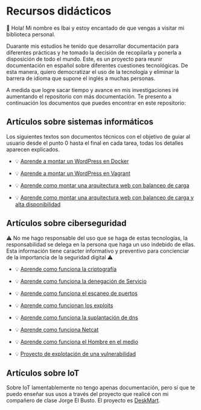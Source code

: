 # Recursos didácticos

👋 Hola! Mi nombre es Ibai y estoy encantado de que vengas a visitar mi biblioteca personal.

Duarante mis estudios he tenido que desarrollar documentación para diferentes prácticas y he tomado la decisión de recopilarla y ponerla a disposición de todo el mundo. Este, es un proyecto para reunir documentación en español sobre diferentes cuestiones tecnológicas. De esta manera, quiero democratizar el uso de la tecnología y eliminar la barrera de idioma que supone el inglés a muchas personas.

A medida que logre sacar tiempo y avance en mis investigaciones iré aumentando el repositorio con más documentación. Te presento a continuación los documentos que puedes encontrar en este repositorio:


## Artículos sobre sistemas informáticos  <a name="Articulos_sobre_sistemas_informaticos"></a>
Los siguientes textos son documentos técnicos con el objetivo de guiar al usuario desde el punto 0 hasta el final en cada tarea, todas los detalles aparecen explicados.

- 💡 [Aprende a montar un WordPress en Docker](sistemas/Documentacion_tecnica_de_una_aplicacion_con_contenedores/Documentacion_tecnica_de_una_aplicacion_con_contenedores.md)

- 💡 [Aprende a montar un WordPress en Vagrant](sistemas/Documentacion_tecnica_de_una_aplicacion_web_virtualizada/Documentacion_tecnica_de_una_aplicacion_web_virtualizada.md)

- 💡 [Aprende como montar una arquitectura web con balanceo de carga](sistemas/Documentacion_tecnica_de_una_arquitectura_web_con_balanceo_de_carga/Documentacion_tecnica_de_una_arquitectura_web_con_balanceo_de_carga.md)

- 💡 [Aprende como montar una arquitectura web con balanceo de carga y alta disponibilidad](sistemas/Documentacion_tecnica_de_una_arquitectura_web_con_balanceo_de_carga_y_alta_disponibilidad/Documentacion_tecnica_de_una_arquitectura_web_con_balanceo_de_carga_y_alta_disponibilidad.md)


## Artículos sobre ciberseguridad <a name="Articulos_sobre_ciberseguridad"></a>

⚠️ No me hago responsable del uso que se haga de estas tecnologías, la responsabilidad se delega en la persona que haga un uso indebido de ellas. Esta información tiene caracter informativo y preventivo para concienciar de la importancia de la seguridad digital ⚠️

- 💡 [Aprende como funciona la criptografía](ciberseguridad/Criptografia/Criptografia.md)

- 💡 [Aprende como funciona la denegación de Servicio](ciberseguridad/Denegacion_del_servicio/Denegacion_del_servicio.md)

- 💡 [Aprende como funciona el escaneo de puertos](ciberseguridad/Escaneo_de_puertos/Escaneo_de_puertos.md)

- 💡 [Aprende como funcionan los exploits](ciberseguridad/Exploit/Exploit.md)


- 💡 [Aprende como funciona la suplantación de dns](ciberseguridad/Suplantacion_dns/Suplantacion_dns.md)

- 💡 [Aprende como funciona Netcat](ciberseguridad/Netcat/Netcat.md)

- 💡 [Aprende como funciona el Hombre en el medio](ciberseguridad/Hombre_en_el_medio/Hombre_en_el_medio.md)

- 💡 [Proyecto de explotación de una vulnerabilidad](ciberseguridad/Explotacion_de_una_vulnerabilidad_DEMO/Explotacion_de_una_vulnerabilidad_DEMO.md)

## Artículos sobre IoT <a name="Articulos_sobre_IoT"></a>
Sobre IoT lamentablemente no tengo apenas documentación, pero sí que te puedo enseñar sus usos a través del proyecto que realicé con mi compañero de clase Jorge El Busto. El proyecto es [DeskMart](IoT/Proyecto_deskmart_DEMO/deskmart.md).


